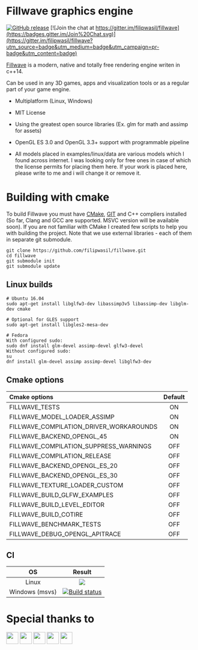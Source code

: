 # Fillwave graphics engine

[Fillwave]: https://filipwasil.bitbucket.io/

[![GitHub release](https://img.shields.io/github/release/filipwasil/fillwave.svg)](https://github.com/filipwasil/fillwave/releases/latest) [![Join the chat at https://gitter.im/filipwasil/fillwave](https://badges.gitter.im/Join%20Chat.svg)](https://gitter.im/filipwasil/fillwave?utm_source=badge&utm_medium=badge&utm_campaign=pr-badge&utm_content=badge)

[Fillwave] is a modern, native and totally free rendering engine writen in c++14.

Can be used in any 3D games, apps and visualization tools or as a regular part of your game engine.

- Multiplatform (Linux, Windows)
- MIT License
- Using the greatest open source libraries (Ex. glm for math and assimp for assets)
- OpenGL ES 3.0 and OpenGL 3.3+ support with programmable pipeline

- All models placed in examples/linux/data are various models which I found across internet.
  I was looking only for free ones in case of which the license permits for placing them here.
  If your work is placed here, please write to me and i will change it or remove it.

# Building with cmake

To build Fillwave you must have [CMake](https://cmake.org/), [GIT](https://git-scm.com/) and C++ compliers installed (So far, Clang and GCC are supported. MSVC version will be available soon). If you are not familiar with CMake I created few scripts to help you with building the project. Note that we use external libraries - each of them in separate git submodule.

```
git clone https://github.com/filipwasil/fillwave.git
cd fillwave
git submodule init
git submodule update
```

## Linux builds

```
# Ubuntu 16.04
sudo apt-get install libglfw3-dev libassimp3v5 libassimp-dev libglm-dev cmake

# Optional for GLES support
sudo apt-get install libgles2-mesa-dev

# Fedora
With configured sudo:
sudo dnf install glm-devel assimp-devel glfw3-devel
Without configured sudo:
su
dnf install glm-devel assimp assimp-devel libglfw3-dev
```

## Cmake options

|    Cmake options  |     Default      |
| :-------------|:-------------:|
| FILLWAVE_TESTS                          | ON |
| FILLWAVE_MODEL_LOADER_ASSIMP            | ON |
| FILLWAVE_COMPILATION_DRIVER_WORKAROUNDS | ON |
| FILLWAVE_BACKEND_OPENGL_45              | ON |
| FILLWAVE_COMPILATION_SUPPRESS_WARNINGS  | OFF |
| FILLWAVE_COMPILATION_RELEASE            | OFF |
| FILLWAVE_BACKEND_OPENGL_ES_20           | OFF |
| FILLWAVE_BACKEND_OPENGL_ES_30           | OFF |
| FILLWAVE_TEXTURE_LOADER_CUSTOM          | OFF |
| FILLWAVE_BUILD_GLFW_EXAMPLES            | OFF |
| FILLWAVE_BUILD_LEVEL_EDITOR             | OFF |
| FILLWAVE_BUILD_COTIRE                   | OFF |
| FILLWAVE_BENCHMARK_TESTS                | OFF |
| FILLWAVE_DEBUG_OPENGL_APITRACE          | OFF |


## CI

|    OS    |    Result      |
| :-------------: |:-------------:|
| Linux      | ![](https://travis-ci.org/filipwasil/fillwave.svg?branch=master) |
| Windows (msvs)    | [![Build status](https://ci.appveyor.com/api/projects/status/w5xqq2tntoo9td6k?svg=true)](https://ci.appveyor.com/project/filipwasil/fillwave) |

# Special thanks to
<img src="https://github.com/filipwasil/fillwave/blob/dev_master/ext/support/clion.png" width="32" height="32"> <img src="https://github.com/filipwasil/fillwave/blob/dev_master/ext/support/zube.png" width="32" height="32"> <img src="https://github.com/filipwasil/fillwave/blob/dev_master/ext/support/travis.png" width="32" height="32"> <img src="https://github.com/filipwasil/fillwave/blob/dev_master/ext/support/appveyor.png" width="32" height="32"> <img src="https://github.com/filipwasil/fillwave/blob/dev_master/ext/support/gerrit.png" width="32" height="32">